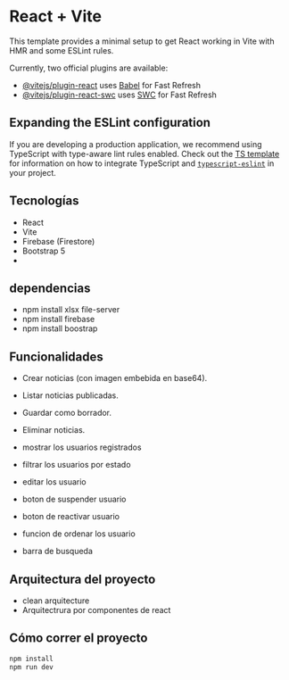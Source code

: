 # React + Vite

This template provides a minimal setup to get React working in Vite with HMR and some ESLint rules.

Currently, two official plugins are available:

- [@vitejs/plugin-react](https://github.com/vitejs/vite-plugin-react/blob/main/packages/plugin-react) uses [Babel](https://babeljs.io/) for Fast Refresh
- [@vitejs/plugin-react-swc](https://github.com/vitejs/vite-plugin-react/blob/main/packages/plugin-react-swc) uses [SWC](https://swc.rs/) for Fast Refresh

## Expanding the ESLint configuration

If you are developing a production application, we recommend using TypeScript with type-aware lint rules enabled. Check out the [TS template](https://github.com/vitejs/vite/tree/main/packages/create-vite/template-react-ts) for information on how to integrate TypeScript and [`typescript-eslint`](https://typescript-eslint.io) in your project.


##  Tecnologías
- React
- Vite
- Firebase (Firestore)
- Bootstrap 5
-
## dependencias
- npm install xlsx file-server
- npm install firebase
- npm install boostrap

## Funcionalidades
- Crear noticias (con imagen embebida en base64).
- Listar noticias publicadas.
- Guardar como borrador.
- Eliminar noticias.

- mostrar los usuarios registrados
- filtrar los usuarios por estado
- editar los usuario
- boton de suspender usuario
- boton de reactivar usuario
- funcion de ordenar los usuario
- barra de busqueda


## Arquitectura del proyecto 
- clean arquitecture
- Arquitectrura por componentes de react


##  Cómo correr el proyecto
```bash
npm install
npm run dev

